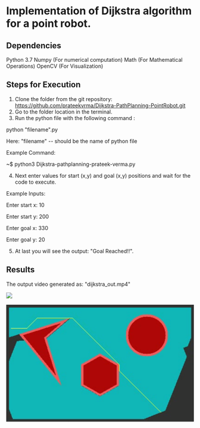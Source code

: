 # Implementation of Dijkstra algorithm for a point robot. 

## Dependencies
Python 3.7
Numpy      (For numerical computation)
Math       (For Mathematical Operations)
OpenCV     (For Visualization)

## Steps for Execution
1. Clone the folder from the git repository: https://github.com/prateekvrma/Dijkstra-PathPlanning-PointRobot.git
2. Go to the folder location in the terminal.
3. Run the python file with the following command :

 python "filename".py 

 Here: "filename" -- should be the name of python file

Example Command:

~$ python3 Dijkstra-pathplanning-prateek-verma.py

4. Next enter values for start (x,y) and goal (x,y) positions and wait for the code to execute.

Example Inputs:

Enter start x: 10

Enter start y: 200

Enter goal x: 330

Enter goal y: 20


5. At last you will see the output: "Goal Reached!!".


## Results
The output video generated as: "dijkstra_out.mp4"

![](https://github.com/prateekvrma/Dijkstra-PathPlanning-PointRobot/blob/main/dijkstra_out_verma.gif)

<img src="https://github.com/prateekvrma/Dijkstra-PathPlanning-PointRobot/blob/main/Dijkstra_output_PV.png">
